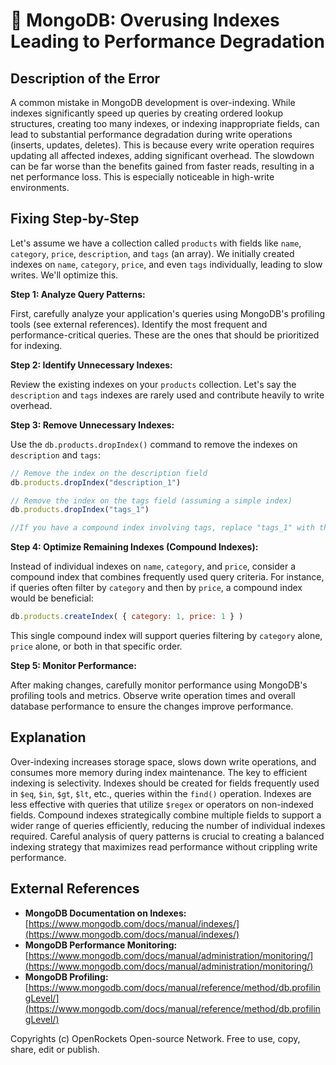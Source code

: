 # 🐞 MongoDB: Overusing Indexes Leading to Performance Degradation


## Description of the Error

A common mistake in MongoDB development is over-indexing. While indexes significantly speed up queries by creating ordered lookup structures, creating too many indexes, or indexing inappropriate fields, can lead to substantial performance degradation during write operations (inserts, updates, deletes).  This is because every write operation requires updating all affected indexes, adding significant overhead.  The slowdown can be far worse than the benefits gained from faster reads, resulting in a net performance loss.  This is especially noticeable in high-write environments.


## Fixing Step-by-Step

Let's assume we have a collection called `products` with fields like `name`, `category`, `price`, `description`, and `tags` (an array).  We initially created indexes on `name`, `category`, `price`, and even `tags` individually, leading to slow writes.  We'll optimize this.

**Step 1: Analyze Query Patterns:**

First, carefully analyze your application's queries using MongoDB's profiling tools (see external references). Identify the most frequent and performance-critical queries. These are the ones that should be prioritized for indexing.

**Step 2: Identify Unnecessary Indexes:**

Review the existing indexes on your `products` collection. Let's say the `description` and `tags` indexes are rarely used and contribute heavily to write overhead.

**Step 3: Remove Unnecessary Indexes:**

Use the `db.products.dropIndex()` command to remove the indexes on `description` and `tags`:

```javascript
// Remove the index on the description field
db.products.dropIndex("description_1")

// Remove the index on the tags field (assuming a simple index)
db.products.dropIndex("tags_1")

//If you have a compound index involving tags, replace "tags_1" with the correct index name. Use db.products.getIndexes() to list your indexes.
```

**Step 4: Optimize Remaining Indexes (Compound Indexes):**

Instead of individual indexes on `name`, `category`, and `price`, consider a compound index that combines frequently used query criteria. For instance, if queries often filter by `category` and then by `price`, a compound index would be beneficial:

```javascript
db.products.createIndex( { category: 1, price: 1 } )
```

This single compound index will support queries filtering by `category` alone, `price` alone, or both in that specific order.


**Step 5: Monitor Performance:**

After making changes, carefully monitor performance using MongoDB's profiling tools and metrics.  Observe write operation times and overall database performance to ensure the changes improve performance.


## Explanation

Over-indexing increases storage space, slows down write operations, and consumes more memory during index maintenance.  The key to efficient indexing is selectivity.  Indexes should be created for fields frequently used in `$eq`, `$in`, `$gt`, `$lt`, etc., queries within the `find()` operation.  Indexes are less effective with queries that utilize `$regex` or operators on non-indexed fields. Compound indexes strategically combine multiple fields to support a wider range of queries efficiently, reducing the number of individual indexes required.  Careful analysis of query patterns is crucial to creating a balanced indexing strategy that maximizes read performance without crippling write performance.


## External References

* **MongoDB Documentation on Indexes:** [https://www.mongodb.com/docs/manual/indexes/](https://www.mongodb.com/docs/manual/indexes/)
* **MongoDB Performance Monitoring:** [https://www.mongodb.com/docs/manual/administration/monitoring/](https://www.mongodb.com/docs/manual/administration/monitoring/)
* **MongoDB Profiling:** [https://www.mongodb.com/docs/manual/reference/method/db.profilingLevel/](https://www.mongodb.com/docs/manual/reference/method/db.profilingLevel/)


Copyrights (c) OpenRockets Open-source Network. Free to use, copy, share, edit or publish.

